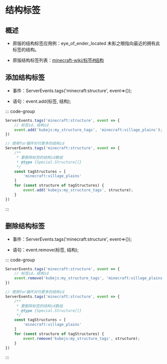 # 结构标签

## 概述

- 原版的结构标签应用例：eye_of_ender_located 末影之眼指向最近的拥有此标签的结构。

- 原版结构标签列表：[minecraft-wiki/标签#结构](https://zh.minecraft.wiki/w/%E6%A0%87%E7%AD%BE#%E7%BB%93%E6%9E%84)

## 添加结构标签

- 事件：ServerEvents.tags('minecraft:structure', event=>{});

- 语句：event.add(标签, 结构);

::: code-group

```js
ServerEvents.tags('minecraft:structure', event => {
    // 标签id，结构id
    event.add('kubejs:my_structure_tags', 'minecraft:village_plains');
})
```

```js
// 使用for循环对付更多的结构id
ServerEvents.tags('minecraft:structure', event => {
    /**
     * 要删除标签的结构id数组
     * @type {Special.Structure[]}
     */
    const tagStructures = [
        'minecraft:village_plains'
    ]
    for (const structure of tagStructures) {
        event.add('kubejs:my_structure_tags', structure);
    }
})
```

:::

## 删除结构标签

- 事件：ServerEvents.tags('minecraft:structure', event=>{});

- 语句：event.remove(标签, 结构);

::: code-group

```js
ServerEvents.tags('minecraft:structure', event => {
    // 标签id，结构id
    event.remove('kubejs:my_structure_tags', 'minecraft:village_plains');
})
```

```js
// 使用for循环对付更多的结构id
ServerEvents.tags('minecraft:structure', event => {
    /**
     * 要删除标签的结构id数组
     * @type {Special.Structure[]}
     */
    const tagStructures = [
        'minecraft:village_plains'
    ]
    for (const structure of tagStructures) {
        event.remove('kubejs:my_structure_tags', structure);
    }
})
```

:::
